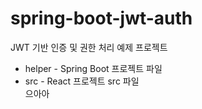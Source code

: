 # spring-boot-jwt-auth
JWT 기반 인증 및 권한 처리 예제 프로젝트

- helper - Spring Boot 프로젝트 파일  
- src - React 프로젝트 src 파일  
으아아 
